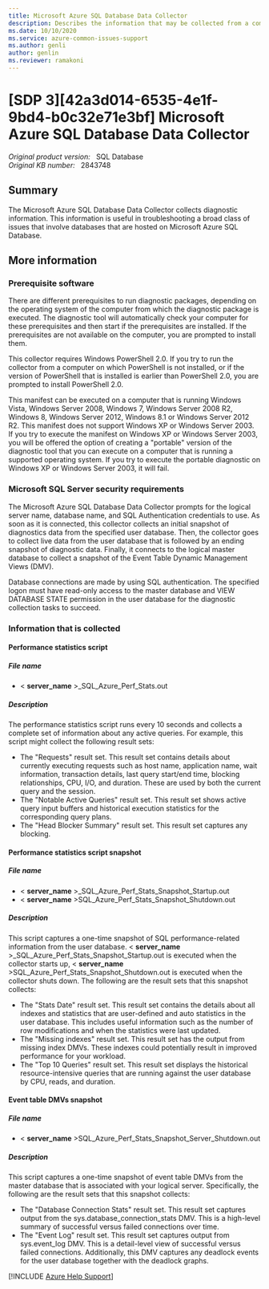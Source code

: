 ```yaml
---
title: Microsoft Azure SQL Database Data Collector
description: Describes the information that may be collected from a computer when the Microsoft Azure SQL Database Data Collector tool is run.
ms.date: 10/10/2020
ms.service: azure-common-issues-support
ms.author: genli
author: genlin
ms.reviewer: ramakoni
---
```

# [SDP 3][42a3d014-6535-4e1f-9bd4-b0c32e71e3bf] Microsoft Azure SQL Database Data Collector

_Original product version:_ &nbsp; SQL Database  
_Original KB number:_ &nbsp; 2843748

## Summary

The Microsoft Azure SQL Database Data Collector collects diagnostic information. This information is useful in troubleshooting a broad class of issues that involve databases that are hosted on Microsoft Azure SQL Database.

## More information

### Prerequisite software

There are different prerequisites to run diagnostic packages, depending on the operating system of the computer from which the diagnostic package is executed. The diagnostic tool will automatically check your computer for these prerequisites and then start if the prerequisites are installed. If the prerequisites are not available on the computer, you are prompted to install them.

This collector requires Windows PowerShell 2.0. If you try to run the collector from a computer on which PowerShell is not installed, or if the version of PowerShell that is installed is earlier than PowerShell 2.0, you are prompted to install PowerShell 2.0.

This manifest can be executed on a computer that is running Windows Vista, Windows Server 2008, Windows 7, Windows Server 2008 R2, Windows 8, Windows Server 2012, Windows 8.1 or Windows Server 2012 R2. This manifest does not support Windows XP or Windows Server 2003. If you try to execute the manifest on Windows XP or Windows Server 2003, you will be offered the option of creating a "portable" version of the diagnostic tool that you can execute on a computer that is running a supported operating system. If you try to execute the portable diagnostic on Windows XP or Windows Server 2003, it will fail.

### Microsoft SQL Server security requirements

The Microsoft Azure SQL Database Data Collector prompts for the logical server name, database name, and SQL Authentication credentials to use. As soon as it is connected, this collector collects an initial snapshot of diagnostics data from the specified user database. Then, the collector goes to collect live data from the user database that is followed by an ending snapshot of diagnostic data. Finally, it connects to the logical master database to collect a snapshot of the Event Table Dynamic Management Views (DMV).

Database connections are made by using SQL authentication. The specified logon must have read-only access to the master database and VIEW DATABASE STATE permission in the user database for the diagnostic collection tasks to succeed.

### Information that is collected

#### Performance statistics script

##### File name

- < **server_name** >_SQL_Azure_Perf_Stats.out

##### Description

The performance statistics script runs every 10 seconds and collects a complete set of information about any active queries. For example, this script might collect the following result sets:

- The "Requests" result set. This result set contains details about currently executing requests such as host name, application name, wait information, transaction details, last query start/end time, blocking relationships, CPU, I/O, and duration. These are used by both the current query and the session.
- The "Notable Active Queries" result set. This result set shows active query input buffers and historical execution statistics for the corresponding query plans.
- The "Head Blocker Summary" result set. This result set captures any blocking.

#### Performance statistics script snapshot

##### File name

- < **server_name** >_SQL_Azure_Perf_Stats_Snapshot_Startup.out
- < **server_name** >SQL_Azure_Perf_Stats_Snapshot_Shutdown.out

##### Description

This script captures a one-time snapshot of SQL performance-related information from the user database. < **server_name** >_SQL_Azure_Perf_Stats_Snapshot_Startup.out is executed when the collector starts up, < **server_name** >SQL_Azure_Perf_Stats_Snapshot_Shutdown.out is executed when the collector shuts down. The following are the result sets that this snapshot collects:

- The "Stats Date" result set. This result set contains the details about all indexes and statistics that are user-defined and auto statistics in the user database. This includes useful information such as the number of row modifications and when the statistics were last updated.
- The "Missing indexes" result set. This result set has the output from missing index DMVs. These indexes could potentially result in improved performance for your workload.
- The "Top 10 Queries" result set. This result set displays the historical resource-intensive queries that are running against the user database by CPU, reads, and duration.

#### Event table DMVs snapshot

##### File name

- < **server_name** >SQL_Azure_Perf_Stats_Snapshot_Server_Shutdown.out

##### Description

This script captures a one-time snapshot of event table DMVs from the master database that is associated with your logical server. Specifically, the following are the result sets that this snapshot collects:

- The "Database Connection Stats" result set. This result set captures output from the sys.database_connection_stats DMV. This is a high-level summary of successful versus failed connections over time.
- The "Event Log" result set. This result set captures output from sys.event_log DMV. This is a detail-level view of successful versus failed connections. Additionally, this DMV captures any deadlock events for the user database together with the deadlock graphs.

[!INCLUDE [Azure Help Support](../../includes/azure-help-support.md)]
